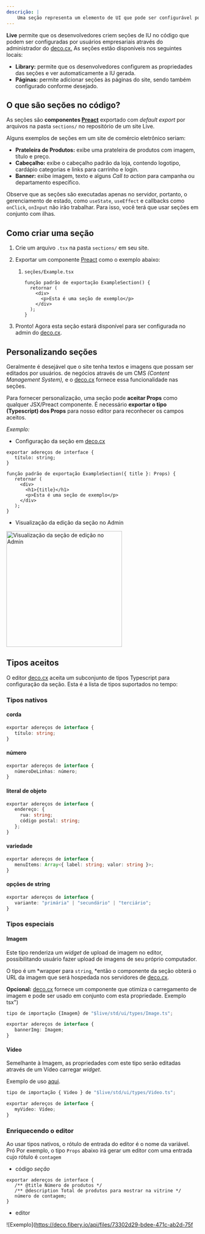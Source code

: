 ```yaml
---
descrição: |
    Uma seção representa um elemento de UI que pode ser configurável por usuários de negócio e usado em páginas.
---
```


**Live** permite que os desenvolvedores criem seções de IU no código que podem
ser configuradas por usuários empresariais através do administrador do
[deco.cx.](deco.cx "deco.cx") As seções estão disponíveis nos seguintes locais:

- **Library:** permite que os desenvolvedores configurem as propriedades das
  seções e ver automaticamente a IU gerada.
- **Páginas:** permite adicionar seções às páginas do site, sendo também
  configurado conforme desejado.

## O que são seções no código?

As seções são **componentes
[Preact](https://preactjs.com/ "https://preactjs.com/")** exportado com _default
export_ por arquivos na pasta `sections/` no repositório de um site Live.

Alguns exemplos de seções em um site de comércio eletrônico seriam:

- **Prateleira de Produtos:** exibe uma prateleira de produtos com imagem,
  título e preço.
- **Cabeçalho:** exibe o cabeçalho padrão da loja, contendo logotipo, cardápio
  categorias e links para carrinho e login.
- **Banner:** exibe imagem, texto e alguns _Call to action_ para campanha ou
  departamento específico.

Observe que as seções são executadas apenas no servidor, portanto, o
gerenciamento de estado, como `useState`, `useEffect` e callbacks como
`onClick`, `onInput` não irão trabalhar. Para isso, você terá que usar seções em
conjunto com ilhas.

## Como criar uma seção

1. Crie um arquivo `.tsx` na pasta `sections/` em seu site.

2. Exportar um componente
   [Preact](https://preactjs.com/ "https://preactjs.com/") como o exemplo
   abaixo:

   1. `seções/Example.tsx`

      ```tsx
      função padrão de exportação ExampleSection() {
        retornar (
          <div>
            <p>Esta é uma seção de exemplo</p>
          </div>
        );
      }
      ```

3. Pronto! Agora esta seção estará disponível para ser configurada no admin do
   [deco.cx](deco.cx "deco.cx").

## Personalizando seções

Geralmente é desejável que o site tenha textos e imagens que possam ser editados
por usuários. de negócios através de um CMS _(Content Management System),_ e o
[deco.cx](deco.cx "deco.cx") fornece essa funcionalidade nas seções.

Para fornecer personalização, uma seção pode **aceitar Props** como qualquer
JSX/Preact componente. É necessário **exportar o tipo (Typescript) dos Props**
para nosso editor para reconhecer os campos aceitos.

_Exemplo:_

- Configuração da seção em [deco.cx](deco.cx "deco.cx")

```tsx
exportar adereços de interface {
   título: string;
}

função padrão de exportação ExampleSection({ title }: Props) {
   retornar (
     <div>
       <h1>{title}</h1>
       <p>Esta é uma seção de exemplo</p>
     </div>
   );
}
```

- Visualização da edição da seção no Admin

<img width="303" alt="Visualização da seção de edição no Admin" src="https://user-images.githubusercontent.com/18706156/219485206-732b566b-0f8f-43ce-a512-fa8252e99642.png">

## Tipos aceitos

O editor [deco.cx](deco.cx "deco.cx") aceita um subconjunto de tipos Typescript
para configuração da seção. Esta é a lista de tipos suportados no tempo:

### Tipos nativos

#### corda

```ts
exportar adereços de interface {
   título: string;
}
```

#### número

```ts
exportar adereços de interface {
   númeroDeLinhas: número;
}
```

#### literal de objeto

```ts
exportar adereços de interface {
   endereço: {
     rua: string;
     código postal: string;
   };
}
```

#### variedade

```ts
exportar adereços de interface {
   menuItems: Array<{ label: string; valor: string }>;
}
```

#### opções de string

```ts
exportar adereços de interface {
   variante: "primária" | "secundário" | "terciário";
}
```

### Tipos especiais

#### Imagem

Este tipo renderiza um _widget_ de upload de imagem no editor, possibilitando
usuário fazer upload de imagens de seu próprio computador.

O tipo é um *wrapper para `string`, *então o componente da seção obterá o URL da
imagem que será hospedada nos servidores de [deco.cx](deco.cx "deco.cx").

**Opcional:** [deco.cx](http://deco.cx) fornece um componente que otimiza o
carregamento de imagem e pode ser usado em conjunto com esta propriedade.
Exemplo tsx")

```ts
tipo de importação {Imagem} de "$live/std/ui/types/Image.ts";

exportar adereços de interface {
   bannerImg: Imagem;
}
```

#### Vídeo

Semelhante à Imagem, as propriedades com este tipo serão editadas através de um
Vídeo carregar _widget_.

Exemplo de uso
[aqui](https://github.com/deco-sites/fashion/blob/e15a0320fe9e0b7503eb4723f7c230b23886c2b5/sections/VideoCarousel.tsx#L3 "https://github.com/deco-sites/fashion/blob/e15a0320fe9e0b7503eb420b2b2bSection VideoCarouselc. tsx#L3").

```ts
tipo de importação { Video } de "$live/std/ui/types/Video.ts";

exportar adereços de interface {
   myVideo: Vídeo;
}
```

### Enriquecendo o editor

Ao usar tipos nativos, o rótulo de entrada do editor é o nome da variável. Pró
Por exemplo, o tipo `Props` abaixo irá gerar um editor com uma entrada cujo
rótulo é `contagem`

- código _seção_

```tsx
exportar adereços de interface {
   /** @title Número de produtos */
   /** @description Total de produtos para mostrar na vitrine */
   número de contagem;
}
```

- editor

![Exemplo](https://deco.fibery.io/api/files/73302d29-bdee-471c-ab2d-75f
